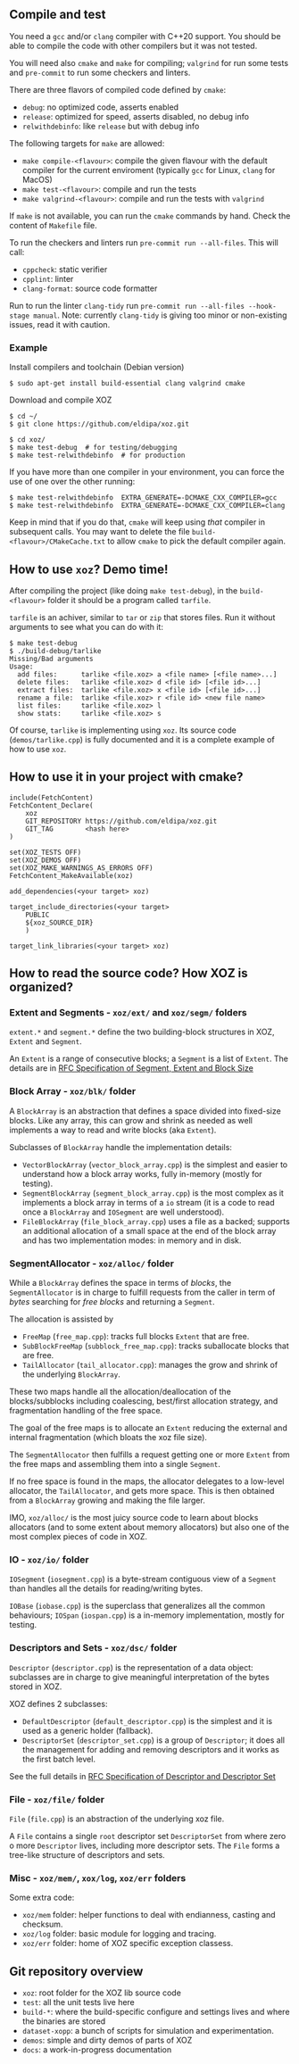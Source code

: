 ## Compile and test

You need a `gcc` and/or `clang` compiler with C++20 support. You should be able to
compile the code with other compilers but it was not tested.

You will need also `cmake` and `make`
for compiling; `valgrind` for run some tests and `pre-commit` to run
some checkers and linters.

There are three flavors of compiled code defined by `cmake`:
- `debug`: no optimized code, asserts enabled
- `release`: optimized for speed, asserts disabled, no debug info
- `relwithdebinfo`: like `release` but with debug info

The following targets for `make` are allowed:
- `make compile-<flavour>`: compile the given flavour with the default
  compiler for the current enviroment (typically `gcc` for Linux,
  `clang` for MacOS)
- `make test-<flavour>`: compile and run the tests
- `make valgrind-<flavour>`: compile and run the tests with `valgrind`

If `make` is not available, you can run the `cmake` commands by hand.
Check the content of `Makefile` file.

To run the checkers and linters run `pre-commit run --all-files`. This will call:
 - `cppcheck`: static verifier
 - `cpplint`: linter
 - `clang-format`: source code formatter

Run to run the linter `clang-tidy` run `pre-commit run --all-files --hook-stage manual`.
Note: currently `clang-tidy` is giving too minor or non-existing issues,
read it with caution.

### Example

Install compilers and toolchain (Debian version)

```
$ sudo apt-get install build-essential clang valgrind cmake
```
Download and compile XOZ

```
$ cd ~/
$ git clone https://github.com/eldipa/xoz.git

$ cd xoz/
$ make test-debug  # for testing/debugging
$ make test-relwithdebinfo  # for production
```

If you have more than one compiler in your environment, you can force
the use of one over the other running:

```
$ make test-relwithdebinfo  EXTRA_GENERATE=-DCMAKE_CXX_COMPILER=gcc
$ make test-relwithdebinfo  EXTRA_GENERATE=-DCMAKE_CXX_COMPILER=clang
```

Keep in mind that if you do that, `cmake` will keep using *that*
compiler in subsequent calls. You may want to delete the file
`build-<flavour>/CMakeCache.txt` to allow `cmake` to pick the default
compiler again.

## How to use `xoz`? Demo time!

After compiling the project (like doing `make test-debug`), in the
`build-<flavour>` folder it should be a program called `tarfile`.

`tarfile` is an achiver, similar to `tar` or `zip` that stores files.
Run it without arguments to see what you can do with it:

```shell
$ make test-debug
$ ./build-debug/tarlike
Missing/Bad arguments
Usage:
  add files:      tarlike <file.xoz> a <file name> [<file name>...]
  delete files:   tarlike <file.xoz> d <file id> [<file id>...]
  extract files:  tarlike <file.xoz> x <file id> [<file id>...]
  rename a file:  tarlike <file.xoz> r <file id> <new file name>
  list files:     tarlike <file.xoz> l
  show stats:     tarlike <file.xoz> s
```

Of course, `tarlike` is implementing using `xoz`. Its source code
(`demos/tarlike.cpp`) is fully documented and it is a complete example
of how to use `xoz`.

## How to use it in your project with cmake?

```
include(FetchContent)
FetchContent_Declare(
    xoz
    GIT_REPOSITORY https://github.com/eldipa/xoz.git
    GIT_TAG        <hash here>
)

set(XOZ_TESTS OFF)
set(XOZ_DEMOS OFF)
set(XOZ_MAKE_WARNINGS_AS_ERRORS OFF)
FetchContent_MakeAvailable(xoz)

add_dependencies(<your target> xoz)

target_include_directories(<your target>
    PUBLIC
    ${xoz_SOURCE_DIR}
    )

target_link_libraries(<your target> xoz)
```

## How to read the source code? How XOZ is organized?

### Extent and Segments -  `xoz/ext/` and `xoz/segm/` folders

`extent.*` and `segment.*` define the two building-block
structures in XOZ, `Extent` and `Segment`.

An `Extent` is a range of consecutive blocks; a `Segment` is a list
of `Extent`. The details are in
[RFC Specification of Segment, Extent and Block Size](https://github.com/eldipa/xoz/wiki/RFC:-Specification-of-Segment,-Extent-and-Block-Size)

### Block Array - `xoz/blk/` folder

A `BlockArray` is an abstraction that defines a space divided into
fixed-size blocks. Like any array, this can grow and shrink as needed
as well implements a way to read and write blocks (aka `Extent`).

Subclasses of `BlockArray` handle the implementation details:

 - `VectorBlockArray` (`vector_block_array.cpp`) is the simplest and
   easier to understand how a block array works, fully in-memory (mostly
   for testing).
 - `SegmentBlockArray` (`segment_block_array.cpp`) is the most complex
   as it implements a block array in terms of a `io` stream (it is
   a code to read once a `BlockArray` and  `IOSegment` are well understood).
 - `FileBlockArray` (`file_block_array.cpp`) uses a file as a backed;
   supports an additional allocation of a small space at the end of the
   block array and has two implementation modes: in memory and in disk.

### SegmentAllocator - `xoz/alloc/` folder

While a `BlockArray` defines the space in terms of *blocks*, the `SegmentAllocator`
is in charge to fulfill requests from the caller in term of *bytes*
searching for *free blocks* and returning a `Segment`.

The allocation is assisted by

 - `FreeMap` (`free_map.cpp`): tracks full blocks `Extent` that are
     free.
 - `SubBlockFreeMap` (`subblock_free_map.cpp`): tracks suballocate blocks that are
     free.
 - `TailAllocator` (`tail_allocator.cpp`): manages the grow and shrink of
     the underlying `BlockArray`.

These two maps handle all the allocation/deallocation of the
blocks/subblocks including coalescing, best/first allocation strategy,
and fragmentation handling of the free space.

The goal of the free maps is to allocate an `Extent` reducing the
external and internal fragmentation (which bloats the xoz file size).

The `SegmentAllocator` then fulfills a request getting one or more
`Extent` from the free maps and assembling them into a single `Segment`.

If no free space is found in the maps, the allocator delegates to
a low-level allocator, the `TailAllocator`, and gets more space. This
is then obtained from a `BlockArray` growing and making the file larger.

IMO, `xoz/alloc/` is the most juicy source code to learn about blocks
allocators (and to some extent about memory allocators) but also one
of the most complex pieces of code in XOZ.

### IO - `xoz/io/` folder

`IOSegment` (`iosegment.cpp`) is a byte-stream contiguous view of a `Segment` than handles
all the details for reading/writing bytes.

`IOBase` (`iobase.cpp`) is the superclass that generalizes all the common
behaviours; `IOSpan` (`iospan.cpp`) is a in-memory implementation, mostly
for testing.

### Descriptors and Sets - `xoz/dsc/` folder

`Descriptor` (`descriptor.cpp`) is the representation of a data object:
subclasses are in charge to give meaningful interpretation of the bytes
stored in XOZ.

XOZ defines 2 subclasses:
 - `DefaultDescriptor` (`default_descriptor.cpp`) is the
 simplest and it is used as a generic holder (fallback).
 - `DescriptorSet` (`descriptor_set.cpp`) is a group of `Descriptor`;
 it does all the management for adding and removing descriptors and it
 works as the first batch level.

See the full details in [RFC Specification of Descriptor and Descriptor Set](https://github.com/eldipa/xoz/wiki/RFC:-Specification-of-Descriptor-and-Descriptor-Set.md)

### File - `xoz/file/` folder

`File` (`file.cpp`) is an abstraction of the underlying
xoz file.

A `File` contains a single `root` descriptor set `DescriptorSet`
from where zero o more `Descriptor` lives, including more descriptor
sets. The `File` forms a tree-like structure of descriptors and
sets.


### Misc - `xoz/mem/`, `xox/log`, `xoz/err` folders

Some extra code:

 - `xoz/mem` folder: helper functions to deal with endianness, casting
   and checksum.
 - `xoz/log` folder: basic module for logging and tracing.
 - `xoz/err` folder: home of XOZ specific exception classess.

## Git repository overview

- `xoz`: root folder for the XOZ lib source code
- `test`: all the unit tests live here
- `build-*`: where the build-specific configure and settings lives and
    where the binaries are stored
- `dataset-xopp`: a bunch of scripts for simulation and experimentation.
- `demos`: simple and dirty demos of parts of XOZ
- `docs`: a work-in-progress documentation
